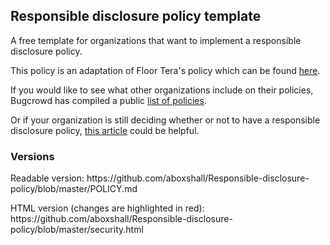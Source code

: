 <h2>Responsible disclosure policy template</h2>

<p> A free template for organizations that want to implement a responsible disclosure policy. </p>

<p>This policy is an adaptation of Floor Tera's policy which can be found <a href="http://www.responsibledisclosure.nl/en/" target="_blank">here</a>.</p>


<p>
If you would like to see what other organizations include on their policies, Bugcrowd has compiled a public <a href="https://bugcrowd.com/list-of-bug-bounty-programs/" target="_blank">list of policies</a>.
</p>

<p>
Or if your organization is still deciding whether or not to have a responsible disclosure policy, <a href="https://ab-dev.net/company-responsible-disclosure-policy/">this article</a> could be helpful. 
</p>


<h3>Versions</h3>

<p> Readable version: https://github.com/aboxshall/Responsible-disclosure-policy/blob/master/POLICY.md </p>
<p> HTML version (changes are highlighted in red): https://github.com/aboxshall/Responsible-disclosure-policy/blob/master/security.html </p>